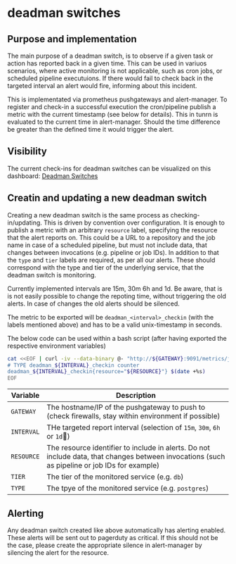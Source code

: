 # deadman switches

## Purpose and implementation

The main purpose of a deadman switch, is to observe if a given task or action has reported back in a given time. This can be used in variuos scenarios, where active monitoring is not applicable, such as cron jobs, or scheduled pipeline executuions. If there would fail to check back in the targeted interval an alert would fire, informing about this incident.

This is implementated via prometheus pushgateways and alert-manager. To register and check-in a successful execution the cron/pipeline publish a metric with the current timestamp (see below for details). This in tunrn is evaluated to the current time in alert-manager. Should the time difference be greater than the defined time it would trigger the alert.

## Visibility

The current check-ins for deadman switches can be visualized on this dashboard: [Deadman Switches](https://dashboards.gitlab.com/d/_FOpntlmz/deadman-switches?orgId=1)

## Creatin and updating a new deadman switch

Creating a new deadman switch is the same process as checking-in/updating. This is driven by convention over configuration. It is enough to publish a metric with an arbitrary `resource` label, specifying the resource that the alert reports on. This could be a URL to a repository and the job name in case of a scheduled pipeline, but must not include data, that changes between invocations (e.g. pipeline or job IDs). In addition to that the `type` and `tier` labels are required, as per all our alerts. These should correspond with the type and tier of the underlying service, that the deadman switch is monitoring.

Currently implemented intervals are 15m, 30m 6h and 1d. Be aware, that is is not easily possible to change the repoting time, without triggering the old alerts. In case of changes the old alerts should be silenced.

The metric to be exported will be `deadman_<interval>_checkin` (with the labels mentioned above) and has to be a valid unix-timestamp in seconds.

The below code can be used within a bash script (after having exported the respective environment variables)

```bash
cat <<EOF | curl -iv --data-binary @- "http://${GATEWAY}:9091/metrics/job/deadman_checkin/tier/${TIER}/type/${TYPE}"
# TYPE deadman_${INTERVAL}_checkin counter
deadman_${INTERVAL}_checkin{resource="${RESOURCE}"} $(date +%s)
EOF
```

| Variable | Description |
| -------- | ----------- |
| `GATEWAY` | The hostname/IP of the pushgateway to push to (check firewalls, stay within environment if possible) |
| `INTERVAL` | THe targeted report interval (selection of `15m`, `30m`, `6h` or `1d`) |
| `RESOURCE` | The resource identifier to include in alerts. Do not include data, that changes between invocations (such as pipeline or job IDs for example) |
| `TIER` | The tier of the monitored service (e.g. `db`) |
| `TYPE` | The tpye of the monitored service (e.g. `postgres`)

## Alerting

Any deadman switch created like above automatically has alerting enabled. These alerts will be sent out to pagerduty as critical. If this should not be the case, please create the appropriate silence in alert-manager by silencing the alert for the resource.